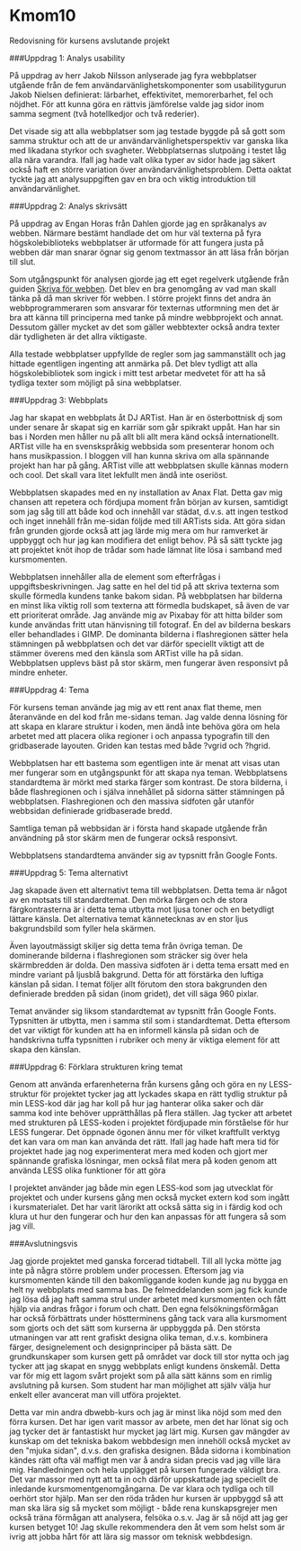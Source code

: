 Kmom10
===============================

Redovisning för kursens avslutande projekt

###Uppdrag 1: Analys usability

På uppdrag av herr Jakob Nilsson anlyserade jag fyra webbplatser utgående från de fem användarvänlighetskomponenter som usabilitygurun Jakob Nielsen definierat: lärbarhet, effektivitet, memorerbarhet, fel och nöjdhet. För att kunna göra en rättvis jämförelse valde jag sidor inom samma segment (två hotellkedjor och två rederier).

Det visade sig att alla webbplatser som jag testade byggde på så gott som samma struktur och att de ur användarvänlighetsperspektiv var ganska lika med likadana styrkor och svagheter. Webbplatsernas slutpoäng i testet låg alla nära varandra. Ifall jag hade valt olika typer av sidor hade jag säkert också haft en större variation över användarvänlighetsproblem. Detta oaktat tyckte jag att analysuppgiften gav en bra och viktig introduktion till användarvänlighet.

###Uppdrag 2: Analys skrivsätt

På uppdrag av Engan Horas från Dahlen gjorde jag en språkanalys av webben. Närmare bestämt handlade det om hur väl texterna på fyra högskolebiblioteks webbplatser är utformade för att fungera justa på webben där man snarar ögnar sig genom textmassor än att läsa från början till slut.

Som utgångspunkt för analysen gjorde jag ett eget regelverk utgående från guiden [Skriva för webben](https://www.iis.se/lar-dig-mer/guider/hur-man-skriver-for-webben/). Det blev en bra genomgång av vad man skall tänka på då man skriver för webben. I större projekt finns det andra än webbprogrammeraren som ansvarar för texternas utformning men det är bra att känna till principerna med tanke på mindre webbprojekt och annat. Dessutom gäller mycket av det som gäller webbtexter också andra texter där tydligheten är det allra viktigaste.

Alla testade webbplatser uppfyllde de regler som jag sammanställt och jag hittade egentligen ingenting att anmärka på. Det blev tydligt att alla högskolebibliotek som ingick i mitt test arbetar medvetet för att ha så tydliga texter som möjligt på sina webbplatser.

###Uppdrag 3: Webbplats

Jag har skapat en webbplats åt DJ ARTist. Han är en österbottnisk dj som under senare år skapat sig en karriär som går spikrakt uppåt. Han har sin bas i Norden men håller nu på allt bli allt mera känd också internationellt. ARTist ville ha en svenskspråkig webbsida som presenterar honom och hans musikpassion. I bloggen vill han kunna skriva om alla spännande projekt han har på gång. ARTist ville att webbplatsen skulle kännas modern och cool. Det skall vara litet lekfullt men ändå inte oseriöst.

Webbplatsen skapades med en ny installation av Anax Flat. Detta gav mig chansen att repetera och fördjupa moment från början av kursen, samtidigt som jag såg till att både kod och innehåll var städat, d.v.s. att ingen testkod och inget innehåll från me-sidan följde med till ARTists sida. Att göra sidan från grunden gjorde också att jag lärde mig mera om hur ramverket är uppbyggt och hur jag kan modifiera det enligt behov. På så sätt tyckte jag att projektet knöt ihop de trådar som hade lämnat lite lösa i samband med kursmomenten.

Webbplatsen innehåller alla de element som efterfrågas i uppgiftsbeskrivningen. Jag satte en hel del tid på att skriva texterna som skulle förmedla kundens tanke bakom sidan. På webbplatsen har bilderna en minst lika viktig roll som texterna att förmedla budskapet, så även de var ett prioriterat område. Jag använde mig av Pixabay för att hitta bilder som kunde användas fritt utan hänvisning till fotograf. En del av bilderna beskars eller behandlades i GIMP. De dominanta bilderna i flashregionen sätter hela stämningen på webbplatsen och det var därför speciellt viktigt att de stämmer överens med den känsla som ARTist ville ha på sidan. Webbplatsen upplevs bäst på stor skärm, men fungerar även responsivt på mindre enheter.

###Uppdrag 4: Tema

För kursens teman använde jag mig av ett rent anax flat theme, men återanvände en del kod från me-sidans teman. Jag valde denna lösning för att skapa en klarare struktur i koden, men ändå inte behöva göra om hela arbetet med att placera olika regioner i och anpassa typografin till den gridbaserade layouten. Griden kan testas med både ?vgrid och ?hgrid.

Webbplatsen har ett bastema som egentligen inte är menat att visas utan mer fungerar som en utgångspunkt för att skapa nya teman. Webbplatsens standardtema är mörkt med starka färger som kontrast. De stora bilderna, i både flashregionen och i själva innehållet på sidorna sätter stämningen på webbplatsen. Flashregionen och den massiva sidfoten går utanför webbsidan definierade gridbaserade bredd.

Samtliga teman på webbsidan är i första hand skapade utgående från användning på stor skärm men de fungerar också responsivt.

Webbplatsens standardtema använder sig av typsnitt från Google Fonts.

###Uppdrag 5: Tema alternativt

Jag skapade även ett alternativt tema till webbplatsen. Detta tema är något av en motsats till standardtemat. Den mörka färgen och de stora färgkontrasterna är i detta tema utbytta mot ljusa toner och en betydligt lättare känsla. Det alternativa temat kännetecknas av en stor ljus bakgrundsbild som fyller hela skärmen.

Även layoutmässigt skiljer sig detta tema från övriga teman. De dominerande bilderna i flashregionen som sträcker sig över hela skärmbredden är dolda. Den massiva sidfoten är i detta tema ersatt med en mindre variant på ljusblå bakgrund. Detta för att förstärka den luftiga känslan på sidan. I temat följer allt förutom den stora bakgrunden den definierade bredden på sidan (inom gridet), det vill säga 960 pixlar.

Temat använder sig liksom standardtemat av typsnitt från Google Fonts. Typsnitten är utbytta, men i samma stil som i standardtemat. Detta eftersom det var viktigt för kunden att ha en informell känsla på sidan och de handskrivna tuffa typsnitten i rubriker och meny är viktiga element för att skapa den känslan.

###Uppdrag 6: Förklara strukturen kring temat

Genom att använda erfarenheterna från kursens gång och göra en ny LESS-struktur för projektet tycker jag att lyckades skapa en rätt tydlig struktur på min LESS-kod där jag har koll på hur jag hanterar olika saker och där samma kod inte behöver upprätthållas på flera ställen. Jag tycker att arbetet med strukturen på LESS-koden i projektet fördjupade min förståelse för hur LESS fungerar. Det öppnade ögonen ännu mer för vilket kraftfullt verktyg det kan vara om man kan använda det rätt. Ifall jag hade haft mera tid för projektet hade jag nog experimenterat mera med koden och gjort mer spännande grafiska lösningar, men också filat mera på koden genom att använda LESS olika funktioner för att göra

I projektet använder jag både min egen LESS-kod som jag utvecklat för projektet och under kursens gång men också mycket extern kod som ingått i kursmaterialet. Det har varit lärorikt att också sätta sig in i färdig kod och klura ut hur den fungerar och hur den kan anpassas för att fungera så som jag vill.

###Avslutningsvis

Jag gjorde projektet med ganska forcerad tidtabell. Till all lycka mötte jag inte på några större problem under processen. Eftersom jag via kursmomenten kände till den bakomliggande koden kunde jag nu bygga en helt ny webbplats med samma bas. De felmeddelanden som jag fick kunde jag lösa då jag haft samma strul under arbetet med kursmomenten och fått hjälp via andras frågor i forum och chatt. Den egna felsökningsförmågan har också förbättrats under höstterminens gång tack vara alla kursmoment som gjorts och det sätt som kurserna är uppbyggda på. Den största utmaningen var att rent grafiskt designa olika teman, d.v.s. kombinera färger, designelement och designprinciper på bästa sätt. De grundkunskaper som kursen gett på området var dock till stor nytta och jag tycker att jag skapat en snygg webbplats enligt kundens önskemål. Detta var för mig ett lagom svårt projekt som på alla sätt känns som en rimlig avslutning på kursen. Som student har man möjlighet att själv välja hur enkelt eller avancerat man vill utföra projektet.

Detta var min andra dbwebb-kurs och jag är minst lika nöjd som med den förra kursen. Det har igen varit massor av arbete, men det har lönat sig och jag tycker det är fantastiskt hur mycket jag lärt mig. Kursen gav mängder av kunskap om det tekniska bakom webbdesign men innehöll också mycket av den "mjuka sidan", d.v.s. den grafiska designen. Båda sidorna i kombination kändes rätt ofta väl maffigt men var å andra sidan precis vad jag ville lära mig. Handledningen och hela upplägget på kursen fungerade väldigt bra. Det var massor med nytt att ta in och därför uppskattade jag speciellt de inledande kursmomentgenomgångarna. De var klara och tydliga och till oerhört stor hjälp. Man ser den röda tråden hur kursen är uppbyggd så att man ska lära sig så mycket som möjligt - både rena kunskapsgrejer men också träna förmågan att analysera, felsöka o.s.v. Jag är så nöjd att jag ger kursen betyget 10! Jag skulle rekommendera den åt vem som helst som är ivrig att jobba hårt för att lära sig massor om teknisk webbdesign.
